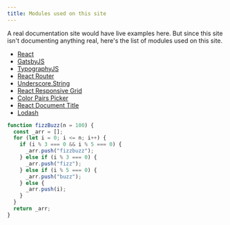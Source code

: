 ```yaml
---
title: Modules used on this site
---
```


A real documentation site would have live examples here. But since this
site isn't documenting anything real, here's the list of modules used on
this site.

* [React](https://facebook.github.io/react/docs/)
* [GatsbyJS](https://github.com/gatsbyjs/gatsby)
* [TypographyJS](https://kyleamathews.github.io/typography.js/#/)
* [React Router](https://github.com/rackt/react-router)
* [Underscore.String](http://epeli.github.io/underscore.string/)
* [React Responsive Grid](http://kyleamathews.github.io/react-responsive-grid/#/)
* [Color Pairs Picker](http://kyleamathews.github.io/color-pairs-picker/)
* [React Document Title](https://github.com/gaearon/react-document-title)
* [Lodash](https://lodash.com/)

```js
function fizzBuzz(n = 100) {
  const _arr = [];
  for (let i = 0; i <= n; i++) {
    if (i % 3 === 0 && i % 5 === 0) {
      _arr.push("fizzbuzz");
    } else if (i % 3 === 0) {
      _arr.push("fizz");
    } else if (i % 5 === 0) {
      _arr.push("buzz");
    } else {
      _arr.push(i);
    }
  }
  return _arr;
}
```
